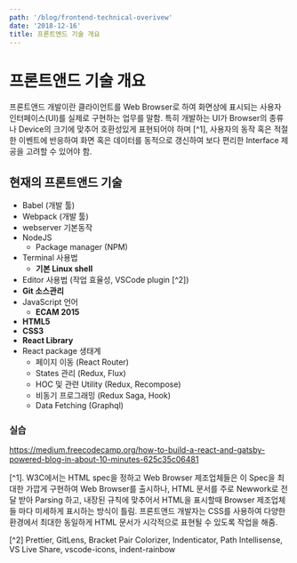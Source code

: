 ```yaml
---
path: '/blog/frontend-technical-overivew'
date: '2018-12-16'
title: 프론트엔드 기술 개요
---
```


# 프론트앤드 기술 개요

프론트앤드 개발이란 클라이언트를 Web Browser로 하여 화면상에 표시되는 사용자 인터페이스(UI)를 실제로 구현하는 업무를 말함. 특히 개발하는 UI가 Browser의 종류나 Device의 크기에 맞추어 호환성있게 표현되어야 하며 [^1], 사용자의 동작 혹은 적절한 이벤트에 반응하여 화면 혹은 데이터를 동적으로 갱신하여 보다 편리한 Interface 제공을 고려할 수 있어야 함.

## 현재의 프론트앤드 기술

- Babel (개발 툴)
- Webpack (개발 툴)
- webserver 기본동작
- NodeJS
  - Package manager (NPM)
- Terminal 사용법
  - **기본 Linux shell**
- Editor 사용법 (작업 효율성, VSCode plugin [^2])
- **Git 소스관리**
- JavaScript 언어
  - **ECAM 2015**
- **HTML5**
- **CSS3**
- **React Library**
- React package 생태계
  - 페이지 이동 (React Router)
  - States 관리 (Redux, Flux)
  - HOC 및 관련 Utility (Redux, Recompose)
  - 비동기 프로그래밍 (Redux Saga, Hook)
  - Data Fetching (Graphql)

### 실습

https://medium.freecodecamp.org/how-to-build-a-react-and-gatsby-powered-blog-in-about-10-minutes-625c35c06481

[^1]. W3C에서는 HTML spec을 정하고 Web Browser 제조업체들은 이 Spec을 최대한 가깝게 구현하여 Web Browser를 출시하나, HTML 문서를 주로 Newwork로 전달 받아 Parsing 하고, 내장된 규칙에 맞추어서 HTML을 표시할때 Browser 제조업체들 마다 미세하게 표시하는 방식이 틀림. 프론트앤드 개발자는 CSS를 사용하여 다양한 환경에서 최대한 동일하게 HTML 문서가 시각적으로 표현될 수 있도록 작업을 해줌.

[^2] Prettier, GitLens, Bracket Pair Colorizer, Indenticator, Path Intellisense, VS Live Share, vscode-icons, indent-rainbow
